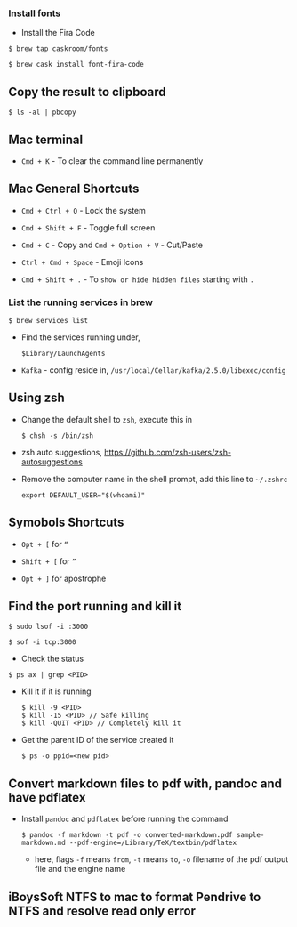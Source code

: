 ### Install fonts

- Install the Fira Code

```
$ brew tap caskroom/fonts

$ brew cask install font-fira-code
```

## Copy the result to clipboard

```
$ ls -al | pbcopy
```

## Mac terminal

- `Cmd + K` - To clear the command line permanently

## Mac General Shortcuts

- `Cmd + Ctrl + Q` - Lock the system

- `Cmd + Shift + F` - Toggle full screen

- `Cmd + C` - Copy and `Cmd + Option + V` - Cut/Paste

- `Ctrl + Cmd + Space` - Emoji Icons

- `Cmd + Shift + .` - To `show or hide hidden files` starting with `.`

### List the running services in brew

```
$ brew services list
```

- Find the services running under,
  ```
  $Library/LaunchAgents
  ```

- `Kafka` - config reside in, `/usr/local/Cellar/kafka/2.5.0/libexec/config`

## Using zsh

- Change the default shell to `zsh`, execute this in
  ```
  $ chsh -s /bin/zsh
  ```

- zsh auto suggestions, https://github.com/zsh-users/zsh-autosuggestions

- Remove the computer name in the shell prompt, add this line to `~/.zshrc`
  ```
  export DEFAULT_USER="$(whoami)"
  ```

## Symobols Shortcuts

- `Opt + [` for `“`

- `Shift + [` for `”`

- `Opt + ]` for apostrophe


## Find the port running and kill it

```
$ sudo lsof -i :3000

$ sof -i tcp:3000
```

- Check the status
```
$ ps ax | grep <PID>
```

- Kill it if it is running
  ```
  $ kill -9 <PID>
  $ kill -15 <PID> // Safe killing
  $ kill -QUIT <PID> // Completely kill it
  ```

- Get the parent ID of the service created it
  ```
  $ ps -o ppid=<new pid>
  ```

## Convert markdown files to pdf with, pandoc and have pdflatex

- Install `pandoc` and `pdflatex` before running the command
  ```
  $ pandoc -f markdown -t pdf -o converted-markdown.pdf sample-markdown.md --pdf-engine=/Library/TeX/textbin/pdflatex
  ```

  - here, flags `-f` means `from`, `-t` means `to`, `-o` filename of the pdf output file and the engine name


## iBoysSoft NTFS to mac to format Pendrive to NTFS and resolve read only error
